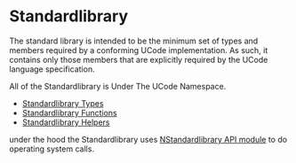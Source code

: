 # Standardlibrary

The standard library is intended to be the minimum set of types and members required by a conforming UCode implementation. As such, it contains only those members that are explicitly required by the UCode language specification.

All of the Standardlibrary is Under The UCode Namespace.

- [Standardlibrary Types](Standardlibrary/Types.md)
- [Standardlibrary Functions](Standardlibrary/Functions.md)
- [Standardlibrary Helpers](Standardlibrary/Helpers.md)

under the hood the Standardlibrary uses [NStandardlibrary API module](./APIs/NStandardlibrary.md) to do  operating system calls.